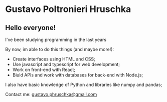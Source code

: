 # Gustavo Poltronieri Hruschka

## Hello everyone! 

I've been studying programming in the last years

By now, im able to do this things (and maybe more!):
- Create interfaces using HTML and CSS;
- Use javascript and typescript for web development;
- Work on front-end with React;
- Biuld APIs and work with databases for back-end with Node.js;

I also have basic knowledge of Python and libraries like numpy and pandas;

Contact me:
gustavo.phruschka@gmail.com
